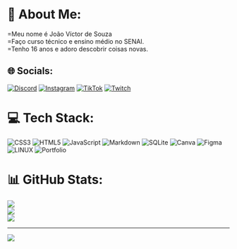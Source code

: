 # 💫 About Me:
=Meu nome é João Víctor de Souza<br>=Faço curso técnico e ensino médio no SENAI.<br>=Tenho 16 anos e adoro descobrir coisas novas.<br>


## 🌐 Socials:
[![Discord](https://img.shields.io/badge/Discord-%237289DA.svg?logo=discord&logoColor=white)](https://discord.gg/jvzin) [![Instagram](https://img.shields.io/badge/Instagram-%23E4405F.svg?logo=Instagram&logoColor=white)](https://instagram.com/jvzinz1) [![TikTok](https://img.shields.io/badge/TikTok-%23000000.svg?logo=TikTok&logoColor=white)](https://tiktok.com/@jvzinz1) [![Twitch](https://img.shields.io/badge/Twitch-%239146FF.svg?logo=Twitch&logoColor=white)](https://twitch.tv/joazin007) 

# 💻 Tech Stack:
![CSS3](https://img.shields.io/badge/css3-%231572B6.svg?style=for-the-badge&logo=css3&logoColor=white) ![HTML5](https://img.shields.io/badge/html5-%23E34F26.svg?style=for-the-badge&logo=html5&logoColor=white) ![JavaScript](https://img.shields.io/badge/javascript-%23323330.svg?style=for-the-badge&logo=javascript&logoColor=%23F7DF1E) ![Markdown](https://img.shields.io/badge/markdown-%23000000.svg?style=for-the-badge&logo=markdown&logoColor=white) ![SQLite](https://img.shields.io/badge/sqlite-%2307405e.svg?style=for-the-badge&logo=sqlite&logoColor=white) ![Canva](https://img.shields.io/badge/Canva-%2300C4CC.svg?style=for-the-badge&logo=Canva&logoColor=white) 	![Figma](https://img.shields.io/badge/figma-%23F24E1E.svg?style=for-the-badge&logo=figma&logoColor=white) ![LINUX](https://img.shields.io/badge/Linux-FCC624?style=for-the-badge&logo=linux&logoColor=black) ![Portfolio](https://img.shields.io/badge/Portfolio-%23000000.svg?style=for-the-badge&logo=firefox&logoColor=#FF7139)
# 📊 GitHub Stats:
![](https://github-readme-stats.vercel.app/api?username=jvzinz1&theme=dark&hide_border=false&include_all_commits=false&count_private=false)<br/>
![](https://github-readme-streak-stats.herokuapp.com/?user=jvzinz1&theme=dark&hide_border=false)<br/>
![](https://github-readme-stats.vercel.app/api/top-langs/?username=jvzinz1&theme=dark&hide_border=false&include_all_commits=false&count_private=false&layout=compact)

---
[![](https://visitcount.itsvg.in/api?id=jvzinz1&icon=0&color=0)](https://visitcount.itsvg.in)

<!-- Proudly created with GPRM ( https://gprm.itsvg.in ) -->

